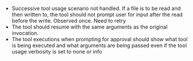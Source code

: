 - Successive tool usage scenario not handled. If a file is to be read and then written to, the tool should not prompt user for input after the read before the write. Observed once. Need to retry
- The tool should resume with the same arguments as the original invocation.
- The tool executions when prompting for approval should show what tool is being executed and what arguments are being passed even if the tool usage verbosity is set to none or info
